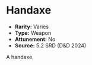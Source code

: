 # Handaxe

- **Rarity:** Varies
- **Type:** Weapon
- **Attunement:** No
- **Source:** 5.2 SRD (D&D 2024)

A handaxe.

